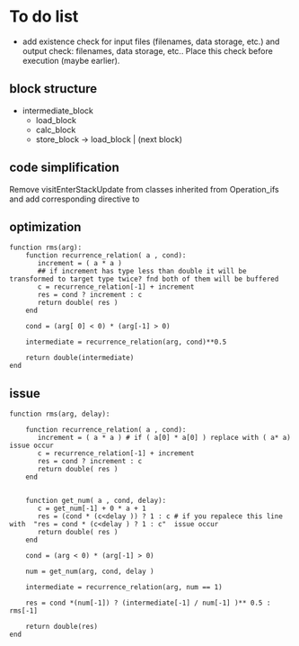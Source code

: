 # To do list

* add existence check for input files (filenames, data storage, etc.)
  and output check: filenames, data storage, etc.. Place this check before execution (maybe earlier).

## block structure

* intermediate_block
    * load_block
    * calc_block
    * store_block -> load_block | (next block)

## code simplification

Remove visitEnterStackUpdate from classes inherited from Operation_ifs and add corresponding directive to

## optimization

```
function rms(arg):
    function recurrence_relation( a , cond):
       increment = ( a * a )
       ## if increment has type less than double it will be transformed to target type twice? fnd both of them will be buffered
       c = recurrence_relation[-1] + increment
       res = cond ? increment : c
       return double( res )
    end

    cond = (arg[ 0] < 0) * (arg[-1] > 0)
    
    intermediate = recurrence_relation(arg, cond)**0.5
    
    return double(intermediate)
end
```

## issue

```
function rms(arg, delay):

    function recurrence_relation( a , cond):
       increment = ( a * a ) # if ( a[0] * a[0] ) replace with ( a* a) issue occur
       c = recurrence_relation[-1] + increment
       res = cond ? increment : c
       return double( res )
    end


    function get_num( a , cond, delay):
       c = get_num[-1] + 0 * a + 1
       res = (cond * (c<delay )) ? 1 : c # if you repalece this line  with  "res = cond * (c<delay ) ? 1 : c"  issue occur
       return double( res )
    end

    cond = (arg < 0) * (arg[-1] > 0)

    num = get_num(arg, cond, delay )

    intermediate = recurrence_relation(arg, num == 1)

    res = cond *(num[-1]) ? (intermediate[-1] / num[-1] )** 0.5 : rms[-1]

    return double(res)
end
```